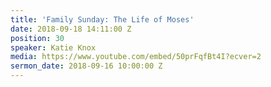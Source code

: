 ```yaml
---
title: 'Family Sunday: The Life of Moses'
date: 2018-09-18 14:11:00 Z
position: 30
speaker: Katie Knox
media: https://www.youtube.com/embed/50prFqfBt4I?ecver=2
sermon_date: 2018-09-16 10:00:00 Z
---
```



